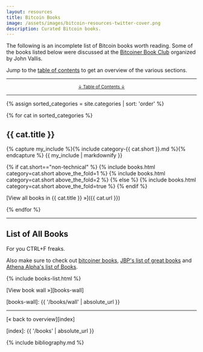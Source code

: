 ```yaml
---
layout: resources
title: Bitcoin Books
image: /assets/images/bitcoin-resources-twitter-cover.png
description: Curated Bitcoin books.
---
```


The following is an incomplete list of Bitcoin books worth reading. Some of the
books listed below were discussed at the [Bitcoiner Book
Club](https://www.youtube.com/playlist?list=PL8GxRkxnvMl3_O3DYNQJFnVBvvt8A9qqW)
organized by John Vallis.

Jump to the [table of contents](#toc) to get an overview of the various sections.

---

<center>
  <p><small><a href="#toc">↓ Table of Contents ↓</a></small></p>
</center>

---

{% assign sorted_categories = site.categories | sort: 'order' %}

{% for cat in sorted_categories %}

## {{ cat.title }}

{% capture my_include %}{% include category-{{ cat.short }}.md %}{% endcapture %}
{{ my_include | markdownify }}


{% if cat.short=="non-technical" %}
{% include books.html category=cat.short above_the_fold=1 %}
{% include books.html category=cat.short above_the_fold=2 %}
{% else %}
{% include books.html category=cat.short above_the_fold=true %}
{% endif %}


[View all books in {{ cat.title }} »]({{ cat.url }})

{% endfor %}

---

## List of All Books

For you CTRL+F freaks.

Also make sure to check out [bitcoiner books](https://www.bitcoinerbooks.com/), [JBP's list of great books](https://www.jordanbpeterson.com/great-books/) and [Athena Alpha's list of Books](https://www.athena-alpha.com/books/).

{% include books-list.html %}

[View book wall »][books-wall]

[books-wall]: {{ '/books/wall' | absolute_url }}

---

[« back to overview][index]

[index]: {{ '/books' | absolute_url }}

{% include bibliography.md %}
